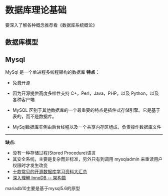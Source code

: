 # 数据库理论基础

要深入了解各种概念推荐看《数据库系统概论》

## 数据库模型

## Mysql

MySql 是一个单进程多线程架构的数据库
**特点：**

- 免费开源

- 因为开源提供高度多样性支持 C+，Perl，Java，PHP，以及 Python，以及各种客户端

- MySQL 区别于其他数据库的一个最重要的特点是插件式存储引擎。它是基于表的，而不是数据库。

- MySql数据库实例由后台线程以及一个共享内存区组成，负责操作数据库文件

---

**缺点:**

- 没有一种存储过程(Stored Procedure)语言
- 其安全系统，主要是复杂而非标准，另外只有到调用 mysqladmin 来重读用户权限时才发生改变
- [十款常见的开源数据库学习资料大汇总](https://linux.cn/article-3758-1.html)
- [深入理解 InnoDB -- 架构篇](https://mp.weixin.qq.com/s?__biz=MzI2MDQzMTU2MA==&mid=2247483850&idx=1&sn=4611d9744b70a00d411eb4c91246eb7d&chksm=ea688a6ddd1f037bd6bc592bd13feb76abb36c3ea0aeb13e3fb355753d1a64f20f1521f2e1df&token=1896344902&lang=zh_CN#rd)

mariadb10主要是基于mysql5.6的原型
